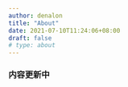 ```yaml
---
author: denalon
title: "About"
date: 2021-07-10T11:24:06+08:00
draft: false
# type: about
---
```


### 内容更新中